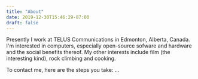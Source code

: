 ```yaml
---
title: "About"
date: 2019-12-30T15:46:29-07:00
draft: false
---
```


Presently I work at TELUS Communications in Edmonton, Alberta, Canada.
I'm interested in computers, especially open-source sofware and hardware
and the social benefits thereof. My other interests include film
(the interesting kind), rock climbing and cooking.

To contact me, here are the steps you take: ...

